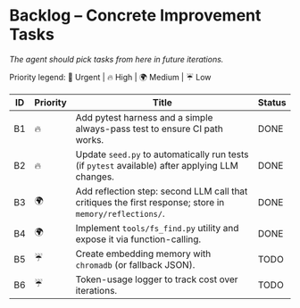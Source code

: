 # Backlog – Concrete Improvement Tasks

_The agent should pick tasks from here in future iterations._

Priority legend: 🚀 Urgent | 🔥 High | 🌍 Medium | ☔ Low

| ID | Priority | Title | Status |
|----|----------|-------|--------|
| B1 | 🔥 | Add pytest harness and a simple always-pass test to ensure CI path works. | DONE |
| B2 | 🔥 | Update `seed.py` to automatically run tests (if `pytest` available) after applying LLM changes. | DONE |
| B3 | 🌍 | Add reflection step: second LLM call that critiques the first response; store in `memory/reflections/`. | DONE |
| B4 | 🌍 | Implement `tools/fs_find.py` utility and expose it via function-calling. | DONE |
| B5 | ☔ | Create embedding memory with `chromadb` (or fallback JSON). | TODO |
| B6 | ☔ | Token-usage logger to track cost over iterations. | TODO |
